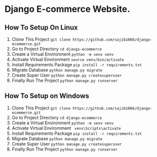# Django E-commerce Website.

## How To Setup On Linux
1. Clone This Project `git clone https://github.com/sajib1066/django-ecommerce.git`
2. Go to Project Directory `cd django-ecommerce`
3. Create a Virtual Environment `python -m venv venv`
4. Activate Virtual Environment `source venv/bin/activate`
5. Install Requirements Package `pip install -r requirements.txt`
6. Migrate Database `python manage.py migrate`
7. Create Super User `python manage.py createsuperuser`
8. Finally Run The Project `python manage.py runserver`

## How To Setup on Windows

1. Clone This Project `git clone https://github.com/sajib1066/django-ecommerce.git`
2. Go to Project Directory `cd django-ecommerce`
3. Create a Virtual Environment `python -m venv venv`
4. Activate Virtual Enviromment ` venv\Scripts\activate`
5. Install Requirements Package `pip install -r requirements.txt`
6. Migrate Database `python manage.py migrate`
7. Create Super User `python manage.py createsuperuser`
8. Finally Run The Project `python manage.py runserver`
